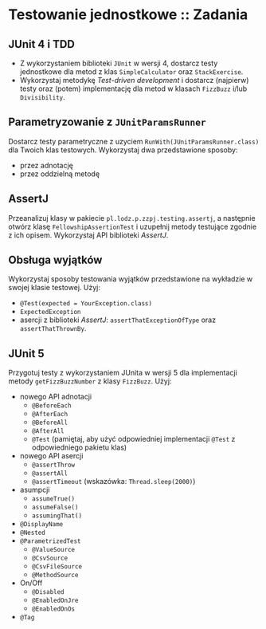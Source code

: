 # Testowanie jednostkowe :: Zadania
## JUnit 4 i TDD
- Z wykorzystaniem biblioteki `JUnit` w wersji 4, dostarcz testy jednostkowe dla metod z klas 
`SimpleCalculator` oraz `StackExercise`. 
- Wykorzystaj metodykę *Test-driven development* i dostarcz (najpierw) testy oraz (potem) 
implementację dla metod w klasach `FizzBuzz` i/lub `Divisibility`.


## Parametryzowanie z `JUnitParamsRunner`
Dostarcz testy parametryczne z uzyciem `RunWith(JUnitParamsRunner.class)` dla Twoich klas testowych.
Wykorzystaj dwa przedstawione sposoby: 
- przez adnotację
- przez oddzielną metodę


## AssertJ
Przeanalizuj klasy w pakiecie `pl.lodz.p.zzpj.testing.assertj`, a następnie 
otwórz klasę `FellowshipAssertionTest` i uzupełnij metody testujące zgodnie z ich opisem.
Wykorzystaj API biblioteki *AssertJ*.


## Obsługa wyjątków
Wykorzystaj sposoby testowania wyjątków przedstawione na wykładzie w swojej klasie testowej.
Użyj:
- `@Test(expected = YourException.class)`
- `ExpectedException` 
- asercji z biblioteki *AssertJ*: `assertThatExceptionOfType` oraz `assertThatThrownBy`.

## JUnit 5
Przygotuj testy z wykorzystaniem JUnita w wersji 5 dla implementacji metody `getFizzBuzzNumber` z klasy `FizzBuzz`. 
Użyj:
- nowego API adnotacji
  - `@BeforeEach` 
  - `@AfterEach`
  - `@BeforeAll` 
  - `@AfterAll`
  - `@Test` (pamiętaj, aby użyć odpowiedniej implementacji `@Test` z odpowiedniego pakietu klas)
- nowego API asercji
  - `@assertThrow`
  - `@assertAll`
  - `@assertTimeout` (wskazówka: `Thread.sleep(2000)`)
- asumpcji
  - `assumeTrue()`
  - `assumeFalse()` 
  - `assumingThat()`
- `@DisplayName`
- `@Nested`
- `@ParametrizedTest`
  - `@ValueSource`
  - `@CsvSource`
  - `@CsvFileSource`
  - `@MethodSource`
- On/Off
  - `@Disabled`
  - `@EnabledOnJre`
  - `@EnabledOnOs`
- `@Tag`
